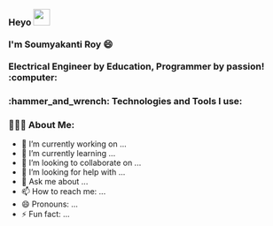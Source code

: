 <h3 align="left">
 <abc>
  <br>Heyo <img src="https://user-images.githubusercontent.com/42378118/110234147-e3259600-7f4e-11eb-95be-0c4047144dea.gif" width="30"><br>
  <br> I'm Soumyakanti Roy 😄<br>
  <br> Electrical Engineer by Education, Programmer by passion! :computer:<br>
 </abc>
</h3> 

<h3 align="left">:hammer_and_wrench: Technologies and Tools I use:</h3>

<h3 align="left">👨🏻‍💻 About Me:</h3>

- 🔭 I’m currently working on ...
- 🌱 I’m currently learning ...
- 👯 I’m looking to collaborate on ...
- 🤔 I’m looking for help with ...
- 💬 Ask me about ...
- 📫 How to reach me: ...
- 😄 Pronouns: ...
- ⚡ Fun fact: ...

